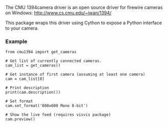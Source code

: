 The CMU 1394camera driver is an open source driver for firewire cameras on Windows: http://www.cs.cmu.edu/~iwan/1394/

This package wraps this driver using Cython to expose a Python interface to your camera.

### Example ###
```
from cmu1394 import get_cameras

# Get list of currently connected cameras.
cam_list = get_cameras()

# Get instance of first camera (assuming at least one camera)
cam = cam_list[0]

# Print description 
print(cam.description())

# Set format
cam.set_format('800x600 Mono 8-bit')

# Show the live feed (requires visvis package)
cam.preview()

```